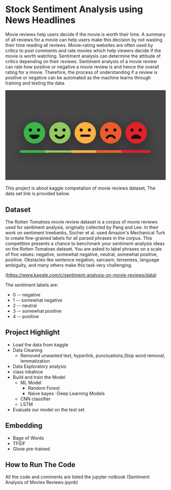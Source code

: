 # Stock Sentiment Analysis using News Headlines
Movie reviews help users decide if the movie is worth their time. A summary of all reviews for a movie can help users make this decision by not wasting their time reading all reviews. Movie-rating websites are often used by critics to post comments and rate movies which help viewers decide if the movie is worth watching. Sentiment analysis can determine the attitude of critics depending on their reviews. Sentiment analysis of a movie review can rate how positive or negative a movie review is and hence the overall rating for a movie. Therefore, the process of understanding if a review is positive or negative can be automated as the machine learns through training and testing the data.

![](images/SENTIMENT.jpg)

 This project is about kaggle competation of movie reviews dataset, The data set link is provided below.

## Dataset
The Rotten Tomatoes movie review dataset is a corpus of movie reviews used for sentiment analysis, originally collected by Pang and Lee. In their work on sentiment treebanks, Socher et al. used Amazon's Mechanical Turk to create fine-grained labels for all parsed phrases in the corpus. This competition presents a chance to benchmark your sentiment-analysis ideas on the Rotten Tomatoes dataset. You are asked to label phrases on a scale of five values: negative, somewhat negative, neutral, somewhat positive, positive. Obstacles like sentence negation, sarcasm, terseness, language ambiguity, and many others make this task very challenging.

(https://www.kaggle.com/c/sentiment-analysis-on-movie-reviews/data)

The sentiment labels are:
- 0 -- negative
- 1 -- somewhat negative
- 2 -- neutral
- 3 -- somewhat positive
- 4 -- positive

## Project Highlight
- Load the data from kaggle  
- Data Cleaning
  - Removed unwanted text, hyperlink, punctuations,Stop word removal, lemmatization 
- Data Exploratory analysis
- class inbalnce  
- Build and train the Model
  - ML Model
    - Random Forest
    - Naive bayes
  -Deep Learning Models
   - CNN classifier
   - LSTM
- Evaluate our model on the test set

## Embedding 
- Bage of Words
- TFIDF
- Glove pre-trained


## How to Run The Code
All the code and comments are listed the jupyter notbook (Sentiment Analysis of Movies Reviews.ipynb)


